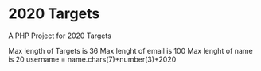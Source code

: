 # 2020 Targets
 A PHP Project for 2020 Targets 

Max length of Targets is 36
Max lenght of email is 100
Max lenght of name is 20
username = name.chars(7)+number(3)+2020
